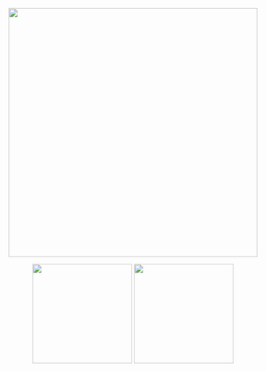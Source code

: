 <p align="center">
  <img height="500" src="" />
</p>

<p align="center">
  <img height="200" src="" />
  <img height="200" src="" />
</p>
